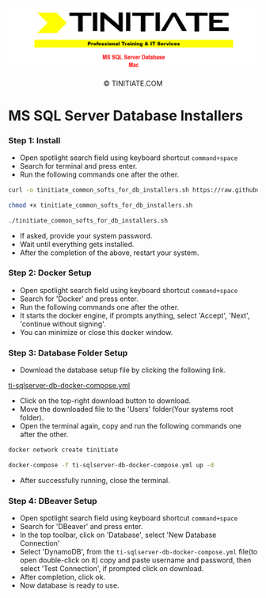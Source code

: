 ![Tinitiate Mac MS SQL Server Image](tinitiate_mac_ms_sql_server_database.png)
<p align="center">&copy; TINITIATE.COM</p>

# MS SQL Server Database Installers
### Step 1: Install
* Open spotlight search field using keyboard shortcut `command+space`
* Search for terminal and press enter.
* Run the following commands one after the other.
```sh
curl -o tinitiate_common_softs_for_db_installers.sh https://raw.githubusercontent.com/tinitiateprime/tinitiate-onboarding/main/software-installers/mac/database-installers/common_softs_for_db.sh
```
```sh
chmod +x tinitiate_common_softs_for_db_installers.sh
```
```sh
./tinitiate_common_softs_for_db_installers.sh
```
* If asked, provide your system password.
* Wait until everything gets installed.
* After the completion of the above, restart your system.
### Step 2: Docker Setup
* Open spotlight search field using keyboard shortcut `command+space`
* Search for 'Docker' and press enter.
* Run the following commands one after the other.
* It starts the docker engine, if prompts anything, select 'Accept', 'Next', 'continue without signing'.
* You can minimize or close this docker window.
### Step 3: Database Folder Setup
* Download the database setup file by clicking the following link.

[ti-sqlserver-db-docker-compose.yml](https://github.com/tinitiateprime/tinitiate-onboarding/blob/main/software-installers/windows/database-installers/dynamodb/ti-sqlserver-db-docker-compose.yml)
* Click on the top-right download button to download.
* Move the downloaded file to the 'Users' folder(Your systems root folder).
* Open the terminal again, copy and run the following commands one after the other.
```sh
docker network create tinitiate
```
```sh
docker-compose -f ti-sqlserver-db-docker-compose.yml up -d
```
* After successfully running, close the terminal.
### Step 4: DBeaver Setup
* Open spotlight search field using keyboard shortcut `command+space`
* Search for 'DBeaver' and press enter.
* In the top toolbar, click on 'Database', select 'New Database Connection'
* Select 'DynamoDB', from the `ti-sqlserver-db-docker-compose.yml` file(to open double-click on it) copy and paste username and password, then select 'Test Connection', if prompted click on download.
* After completion, click ok.
* Now database is ready to use.